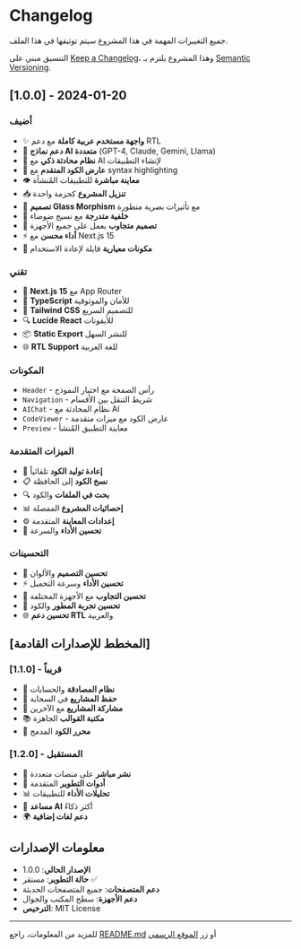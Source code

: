 # Changelog

جميع التغييرات المهمة في هذا المشروع سيتم توثيقها في هذا الملف.

التنسيق مبني على [Keep a Changelog](https://keepachangelog.com/ar/1.0.0/)،
وهذا المشروع يلتزم بـ [Semantic Versioning](https://semver.org/spec/v2.0.0.html).

## [1.0.0] - 2024-01-20

### أضيف
- ✨ **واجهة مستخدم عربية كاملة** مع دعم RTL
- 🤖 **دعم نماذج AI متعددة** (GPT-4, Claude, Gemini, Llama)
- 💬 **نظام محادثة ذكي** مع AI لإنشاء التطبيقات
- 📝 **عارض الكود المتقدم** مع syntax highlighting
- 👁️ **معاينة مباشرة** للتطبيقات المُنشأة
- 📥 **تنزيل المشروع** كحزمة واحدة
- 🎨 **تصميم Glass Morphism** مع تأثيرات بصرية متطورة
- 🌈 **خلفية متدرجة** مع نسيج ضوضاء
- 📱 **تصميم متجاوب** يعمل على جميع الأجهزة
- ⚡ **أداء محسن** مع Next.js 15
- 🔧 **مكونات معيارية** قابلة لإعادة الاستخدام

### تقني
- 🚀 **Next.js 15** مع App Router
- 💙 **TypeScript** للأمان والموثوقية
- 🎨 **Tailwind CSS** للتصميم السريع
- 🔍 **Lucide React** للأيقونات
- 📦 **Static Export** للنشر السهل
- 🌐 **RTL Support** للغة العربية

### المكونات
- `Header` - رأس الصفحة مع اختيار النموذج
- `Navigation` - شريط التنقل بين الأقسام
- `AIChat` - نظام المحادثة مع AI
- `CodeViewer` - عارض الكود مع ميزات متقدمة
- `Preview` - معاينة التطبيق المُنشأ

### الميزات المتقدمة
- 🔄 **إعادة توليد الكود** تلقائياً
- 📋 **نسخ الكود** إلى الحافظة
- 🔍 **بحث في الملفات** والكود
- 📊 **إحصائيات المشروع** المفصلة
- ⚙️ **إعدادات المعاينة** المتقدمة
- 🎯 **تحسين الأداء** والسرعة

### التحسينات
- 🎨 **تحسين التصميم** والألوان
- ⚡ **تحسين الأداء** وسرعة التحميل
- 📱 **تحسين التجاوب** مع الأجهزة المختلفة
- 🔧 **تحسين تجربة المطور** والكود
- 🌐 **تحسين دعم RTL** والعربية

## [المخطط للإصدارات القادمة]

### [1.1.0] - قريباً
- 🔐 **نظام المصادقة** والحسابات
- 💾 **حفظ المشاريع** في السحابة
- 🤝 **مشاركة المشاريع** مع الآخرين
- 📚 **مكتبة القوالب** الجاهزة
- 🎨 **محرر الكود** المدمج

### [1.2.0] - المستقبل
- 🚀 **نشر مباشر** على منصات متعددة
- 🔧 **أدوات التطوير** المتقدمة
- 📊 **تحليلات الأداء** للتطبيقات
- 🤖 **مساعد AI** أكثر ذكاءً
- 🌍 **دعم لغات إضافية**

## معلومات الإصدارات

- **الإصدار الحالي**: 1.0.0
- **حالة التطوير**: مستقر ✅
- **دعم المتصفحات**: جميع المتصفحات الحديثة
- **دعم الأجهزة**: سطح المكتب والجوال
- **الترخيص**: MIT License

---

للمزيد من المعلومات، راجع [README.md](README.md) أو زر [الموقع الرسمي](https://lovable.ai)